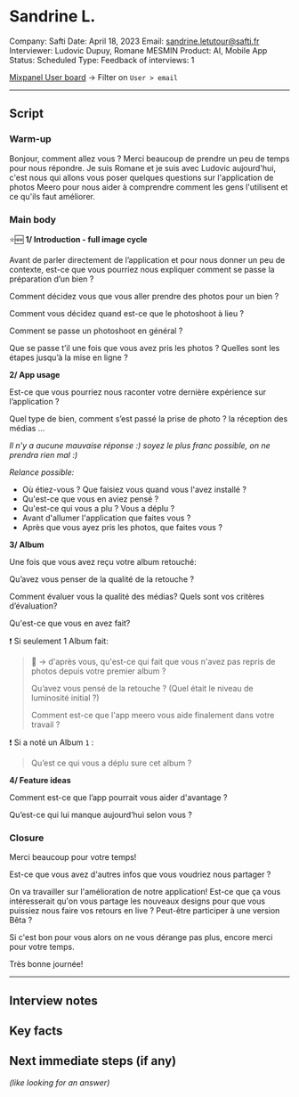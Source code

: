 # Sandrine L.

Company: Safti 
Date: April 18, 2023
Email: sandrine.letutour@safti.fr
Interviewer: Ludovic Dupuy, Romane MESMIN
Product: AI, Mobile App
Status: Scheduled
Type: Feedback
of interviews: 1

[Mixpanel User board](https://eu.mixpanel.com/project/2717947/view/3254147/app/boards#id=4419425) → Filter on `User > email`

---

## Script

### **Warm-up**

Bonjour, comment allez vous ? Merci beaucoup de prendre un peu de temps pour nous répondre. Je suis Romane et je suis avec Ludovic aujourd'hui, c'est nous qui allons vous poser quelques questions sur l'application de photos Meero pour nous aider à comprendre comment les gens l'utilisent et ce qu'ils faut améliorer.

### **Main body**

⭐🆕 **1/ Introduction - full image cycle**

Avant de parler directement de l’application et pour nous donner un peu de contexte, est-ce que vous pourriez nous expliquer comment se passe la préparation d’un bien ?

Comment décidez vous que vous aller prendre des photos pour un bien ?

Comment vous décidez quand est-ce que le photoshoot à lieu ?

Comment se passe un photoshoot en général ?

Que se passe t’il une fois que vous avez pris les photos ? Quelles sont les étapes jusqu’à la mise en ligne ?

**2/ App usage**

Est-ce que vous pourriez nous raconter votre dernière expérience sur l’application ?

Quel type de bien, comment s’est passé la prise de photo ? la réception des médias …

*Il n'y a aucune mauvaise réponse :) soyez le plus franc possible, on ne prendra rien mal :)*

*Relance possible:*

- Où étiez-vous ? Que faisiez vous quand vous l'avez installé ?
- Qu'est-ce que vous en aviez pensé ?
- Qu'est-ce qui vous a plu ? Vous a déplu ?
- Avant d'allumer l'application que faites vous ?
- Après que vous ayez pris les photos, que faites vous ?

**3/ Album**

Une fois que vous avez reçu votre album retouché:

Qu’avez vous penser de la qualité de la retouche ?

Comment évaluer vous la qualité des médias? Quels sont vos critères d’évaluation?

Qu'est-ce que vous en avez fait?

❗ Si seulement 1 Album fait:

> 📌 → d'après vous, qu'est-ce qui fait que vous n'avez pas repris de photos depuis votre premier album ?
> 
> 
> Qu’avez vous pensé de la retouche ? (Quel était le niveau de luminosité initial ?)
> 
> Comment est-ce que l'app meero vous aide finalement dans votre travail ?
> 

❗ Si a noté un Album `1` :

> Qu’est ce qui vous a déplu sure cet album ?
> 

**4/ Feature ideas**

Comment est-ce que l’app pourrait vous aider d'avantage ?

Qu’est-ce qui lui manque aujourd’hui selon vous ?

### **Closure**

Merci beaucoup pour votre temps!

Est-ce que vous avez d'autres infos que vous voudriez nous partager ?

On va travailler sur l'amélioration de notre application! Est-ce que ça vous intéresserait qu'on vous partage les nouveaux designs pour que vous puissiez nous faire vos retours en live ? Peut-être participer à une version Bêta ?

Si c'est bon pour vous alors on ne vous dérange pas plus, encore merci pour votre temps.

Très bonne journée!

---

## Interview notes

## Key facts

## Next immediate steps (if any)

*(like looking for an answer)*